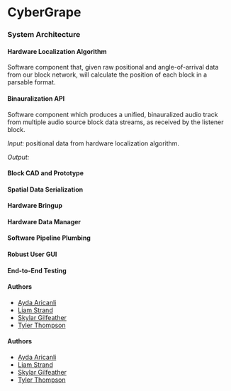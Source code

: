 # CyberGrape


### System Architecture


#### Hardware Localization Algorithm
Software component that, given raw positional and angle-of-arrival data from
our block network, will calculate the position of each block in a parsable format.


#### Binauralization API
Software component which produces a unified, binauralized audio track from multiple audio source block data streams, as received by the listener block.

_Input:_ positional data from hardware localization algorithm.

_Output:_



#### Block CAD and Prototype




#### Spatial Data Serialization




#### Hardware Bringup




#### Hardware Data Manager




#### Software Pipeline Plumbing




#### Robust User GUI




#### End-to-End Testing




#### Authors
- [Ayda Aricanli](https://github.com/aydabee)
- [Liam Strand](https://liam-strand.github.io)
- [Skylar Gilfeather](https://http.cat/404)
- [Tyler Thompson](https://http.cat/404)

#### Authors
- [Ayda Aricanli](https://github.com/aydabee)
- [Liam Strand](https://liam-strand.github.io)
- [Skylar Gilfeather](https://http.cat/404)
- [Tyler Thompson](https://http.cat/404)
